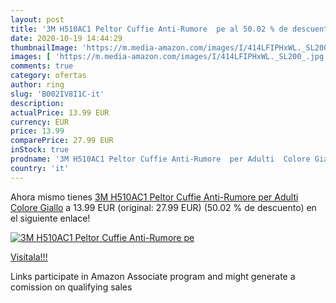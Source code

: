 ```yaml
---
layout: post
title: '3M H510AC1 Peltor Cuffie Anti-Rumore  pe al 50.02 % de descuento'
date: 2020-10-19 14:44:29
thumbnailImage: 'https://m.media-amazon.com/images/I/414LFIPHxWL._SL200_.jpg'
images: [ 'https://m.media-amazon.com/images/I/414LFIPHxWL._SL200_.jpg' ]
comments: true
category: ofertas
author: ring
slug: 'B002IV8I1C-it'
description:
actualPrice: 13.99 EUR
currency: EUR
price: 13.99
comparePrice: 27.99 EUR
inStock: true
prodname: '3M H510AC1 Peltor Cuffie Anti-Rumore  per Adulti  Colore Giallo'
country: 'it'
---
```


Ahora mismo tienes [3M H510AC1 Peltor Cuffie Anti-Rumore  per Adulti  Colore Giallo](https://www.amazon.it/dp/B002IV8I1C/?tag=tolees00-21) a 13.99 EUR (original: 27.99 EUR) (50.02 %  de descuento) en el siguiente enlace!

[![3M H510AC1 Peltor Cuffie Anti-Rumore  pe](https://m.media-amazon.com/images/I/414LFIPHxWL._SL200_.jpg)](https://www.amazon.it/dp/B002IV8I1C/?tag=tolees00-21)

[Visítala!!!](https://www.amazon.it/dp/B002IV8I1C/?tag=tolees00-21)

Links participate in Amazon Associate program and might generate a comission on qualifying sales
